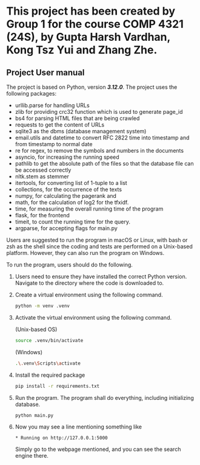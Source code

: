 # This project has been created by Group 1 for the course COMP 4321 (24S), by Gupta Harsh Vardhan, Kong Tsz Yui and Zhang Zhe.

## Project User manual

The project is based on Python, version ***3.12.0***. The project uses the following packages:

- urllib.parse for handling URLs
- zlib for providing crc32 function which is used to generate page_id
- bs4 for parsing HTML files that are being crawled
- requests to get the content of URLs
- sqlite3 as the dbms (database management system)
- email.utils and datetime to convert RFC 2822 time into timestamp and from timestamp to normal date
- re for regex, to remove the symbols and numbers in the documents
- asyncio, for increasing the running speed
- pathlib to get the absolute path of the files so that the database file can be accessed correctly
- nltk.stem as stemmer
- itertools, for converting list of 1-tuple to a list
- collections, for the occurrence of the texts
- numpy, for calculating the pagerank and
- math, for the calculation of log2 for the tfxidf.
- time, for measuring the overall running time of the program
- flask, for the frontend
- timeit, to count the running time for the query. 
- argparse, for accepting flags for main.py

Users are suggested to run the program in macOS or Linux, with bash or zsh as the shell since the coding and tests are performed on a Unix-based platform. However, they can also run the program on Windows.

To run the program, users should do the following. 

1. Users need to ensure they have installed the correct Python version. Navigate to the directory where the code is downloaded to.

2. Create a virtual environment using the following command. 

    ```bash
    python -m venv .venv
    ```

3. Activate the virtual environment using the following command.

    (Unix-based OS)
    ```bash
    source .venv/bin/activate
    ```

    (Windows)
    ```bash
    .\.venv\Scripts\activate
    ```
    
    
4. Install the required package

    ```bash
    pip install -r requirements.txt
    ```

5. Run the program. The program shall do everything, including initializing database.

    ```bash
    python main.py
    ```
   
6. Now you may see a line mentioning something like
   
   ```
   * Running on http://127.0.0.1:5000
   ```
   
   Simply go to the webpage mentioned, and you can see the search engine there. 
